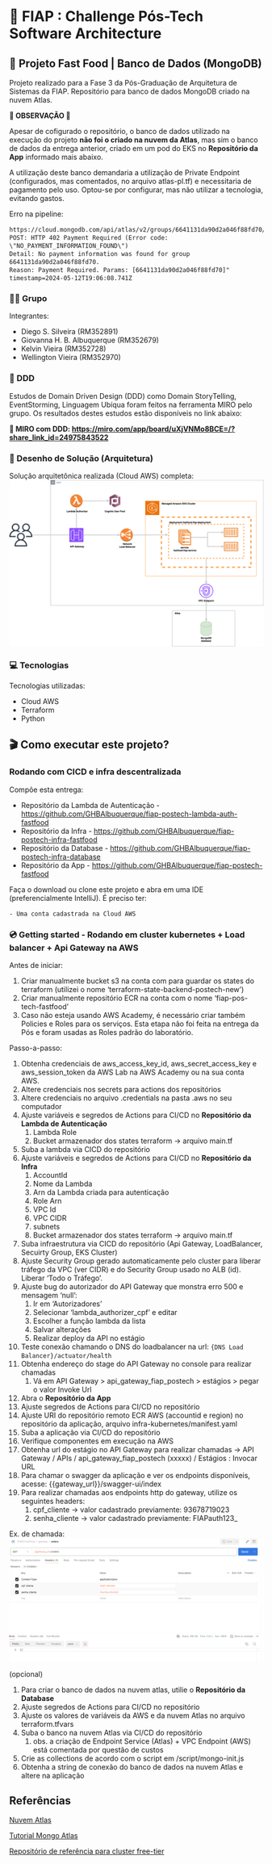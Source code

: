 # 🚀 FIAP : Challenge Pós-Tech Software Architecture
## 🍔 Projeto Fast Food | Banco de Dados (MongoDB)

Projeto realizado para a Fase 3 da Pós-Graduação de Arquitetura de Sistemas da FIAP. Repositório para banco de dados MongoDB criado na nuvem Atlas.

**🚨 OBSERVAÇÃO 🚨**

Apesar de cofigurado o repositório, o banco de dados utilizado na execução do projeto **não foi o criado na nuvem da Atlas**, mas sim o banco de dados da entrega anterior, criado em um pod do EKS no **Repositório da App** informado mais abaixo.

A utilização deste banco demandaria a utilização de Private Endpoint (configurados, mas comentados, no arquivo atlas-pl.tf) e necessitaria de pagamento pelo uso. Optou-se por configurar, mas não utilizar a tecnologia, evitando gastos.

Erro na pipeline:
```
https://cloud.mongodb.com/api/atlas/v2/groups/6641131da90d2a046f88fd70/privateEndpoint/endpointService 
POST: HTTP 402 Payment Required (Error code: \"NO_PAYMENT_INFORMATION_FOUND\") 
Detail: No payment information was found for group 6641131da90d2a046f88fd70. 
Reason: Payment Required. Params: [6641131da90d2a046f88fd70]" timestamp=2024-05-12T19:06:08.741Z
```

### 👨‍🏫 Grupo

Integrantes:
- Diego S. Silveira (RM352891)
- Giovanna H. B. Albuquerque (RM352679)
- Kelvin Vieira (RM352728)
- Wellington Vieira (RM352970)

### 📍 DDD

Estudos de Domain Driven Design (DDD) como Domain StoryTelling, EventStorming, Linguagem Ubíqua foram feitos na ferramenta MIRO pelo grupo.
Os resultados destes estudos estão disponíveis no link abaixo:

**🔗 MIRO com DDD: https://miro.com/app/board/uXjVNMo8BCE=/?share_link_id=24975843522**

### 📐 Desenho de Solução (Arquitetura)

Solução arquitetônica realizada (Cloud AWS) completa:
![](misc/sol_fase_3.drawio.svg)

### 💻 Tecnologias

Tecnologias utilizadas:

* Cloud AWS
* Terraform
* Python


## 🎬 Como executar este projeto?

### Rodando com CICD e infra descentralizada

Compõe esta entrega:
* Repositório da Lambda de Autenticação - https://github.com/GHBAlbuquerque/fiap-postech-lambda-auth-fastfood
* Repositório da Infra - https://github.com/GHBAlbuquerque/fiap-postech-infra-fastfood
* Repositório da Database - https://github.com/GHBAlbuquerque/fiap-postech-infra-database
* Repositório da App - https://github.com/GHBAlbuquerque/fiap-postech-fastfood


Faça o download ou clone este projeto e abra em uma IDE (preferencialmente IntelliJ).
É preciso ter:

    - Uma conta cadastrada na Cloud AWS

### 💿 Getting started - Rodando em cluster kubernetes + Load balancer + Api Gateway na AWS

Antes de iniciar:
1. Criar manualmente bucket s3 na conta com para guardar os states do terraform (utilizei o nome ‘terraform-state-backend-postech-new’)
2. Criar manualmente repositório ECR na conta com o nome ‘fiap-pos-tech-fastfood’
3. Caso não esteja usando AWS Academy, é necessário criar também Policies e Roles para os serviços. Esta etapa não foi feita na entrega da Pós e foram usadas as Roles padrão do laboratório.

Passo-a-passo:
1. Obtenha credenciais de aws_access_key_id, aws_secret_access_key e aws_session_token da AWS Lab na AWS Academy ou na sua conta AWS.
2. Altere credenciais nos secrets para actions dos repositórios
3. Altere credenciais no arquivo .credentials na pasta .aws no seu computador
4. Ajuste variáveis  e segredos de Actions para CI/CD no **Repositório da Lambda de Autenticação**
    1. Lambda Role
    2. Bucket armazenador dos states terraform -> arquivo main.tf
5. Suba a lambda via CICD do repositório
6. Ajuste variáveis e segredos de Actions para CI/CD no **Repositório da Infra** 
    1. AccountId
    2. Nome da Lambda
    3. Arn da Lambda criada para autenticação
    4. Role Arn
    5. VPC Id
    6. VPC CIDR
    7. subnets
    8. Bucket armazenador dos states terraform -> arquivo main.tf
7. Suba infraestrutura via CICD do repositório (Api Gateway, LoadBalancer, Secuirty Group, EKS Cluster)
8.  Ajuste Security Group gerado automaticamente pelo cluster para liberar tráfego da VPC (ver CIDR) e do Security Group usado no ALB (id). Liberar ‘Todo o Tráfego’.
9. Ajuste bug do autorizador do API Gateway que monstra erro 500 e mensagem ‘null’:
    1. Ir em ‘Autorizadores’
    2. Selecionar ‘lambda_authorizer_cpf’ e editar
    3. Escolher a função lambda da lista
    4. Salvar alterações
    5. Realizar deploy da API no estágio
10. Teste conexão chamando o DNS do loadbalancer na url: ``{DNS Load Balancer}/actuator/health``
11. Obtenha endereço do stage do API Gateway no console para realizar chamadas
    1. Vá em API Gateway > api_gateway_fiap_postech > estágios > pegar o valor Invoke Url
12. Abra o **Repositório da App**
13. Ajuste segredos de Actions para CI/CD no repositório
14. Ajuste URI do repositório remoto ECR AWS (accountid e region) no repositório da aplicação, arquivo infra-kubernetes/manifest.yaml
15. Suba a aplicação via CI/CD do repositório
16. Verifique componentes em execução na AWS
17. Obtenha url do estágio no API Gateway para realizar chamadas -> API Gateway / APIs / api_gateway_fiap_postech (xxxxx) / Estágios : Invocar URL
18. Para chamar o swagger da aplicação e ver os endpoints disponíveis, acesse: {{gateway_url}}/swagger-ui/index
19. Para realizar chamadas aos endpoints http do gateway, utilize os seguintes headers:
    1. cpf_cliente -> valor cadastrado previamente: 93678719023
    2. senha_cliente -> valor cadastrado previamente: FIAPauth123_

Ex. de chamada:
![](misc/chamada_gateway_exemplo.png)

(opcional)
1. Para criar o banco de dados na nuvem atlas, utilie o **Repositório da Database**
2. Ajuste segredos de Actions para CI/CD no repositório
3. Ajuste os valores de variáveis da AWS e da nuvem Atlas no arquivo terraform.tfvars 
4. Suba o banco na nuvem Atlas via CI/CD do repositório
   1. obs. a criação de Endpoint Service (Atlas) + VPC Endpoint (AWS) está comentada por questão de custos
5. Crie as collections de acordo com o script em /script/mongo-init.js
6. Obtenha a string de conexão do banco de dados na nuvem Atlas e altere na aplicação


## Referências

[Nuvem Atlas](https://cloud.mongodb.com/)

[Tutorial Mongo Atlas](https://www.mongodb.com/developer/products/atlas/deploy-mongodb-atlas-terraform-aws/)

[Repositório de referência para cluster free-tier](https://github.com/lisenet/mongodb-atlas-terraform)

